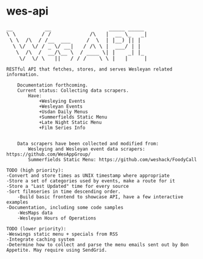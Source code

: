 wes-api
=======
<pre>
__          __                  _____ _____ 
\ \        / /            /\   |  __ \_   _|
 \ \  /\  / /__  ___     /  \  | |__) || |  
  \ \/  \/ / _ \/ __|   / /\ \ |  ___/ | |  
   \  /\  /  __/\__ \  / ____ \| |    _| |_ 
    \/  \/ \___||___/ /_/    \_\_|   |_____|
</pre>
									
	RESTful API that fetches, stores, and serves Wesleyan related information.
       
        Documentation forthcoming.
        Current status: Collecting data scrapers.
        	Have:
        		+Wesleying Events  
        		+Wesleyan Events   
        		+Usdan Daily Menus
        		+Summerfields Static Menu
        		+Late Night Static Menu
        		+Film Series Info


        Data scrapers have been collected and modified from:
         	Wesleying and Wesleyan event data scrapers: https://github.com/WesAppGroup/
         	Summerfields Static Menu: https://github.com/weshack/FoodyCall
	
	TODO (high priority):
    -Convert and store times as UNIX timestamp where appropriate
    -Store a set of categories used by events, make a route for it
    -Store a "Last Updated" time for every source 
    -Sort filmseries in time descending order.
		-Build basic frontend to showcase API, have a few interactive examples
    -Documentation, including some code samples
		-WesMaps data
		-Wesleyan Hours of Operations
	
	TODO (lower priority):
    -Weswings static menu + specials from RSS
    -Integrate caching system
	-Determine how to collect and parse the menu emails sent out by Bon Appetite. May require using SendGrid.
		
